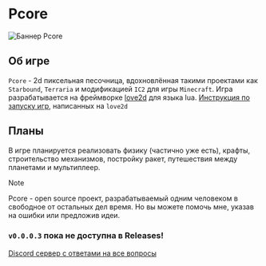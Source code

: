 # Pcore
![Баннер Pcore](https://weks.dev/i/pcore1.png)
## Об игре
`Pcore` - 2d пиксельная песочница, вдохновлённая такими проектами как `Starbound`, `Terraria` и модификацией `IC2` для игры `Minecraft`.
Игра разрабатывается на фреймворке [love2d](https://github.com/love2d/love) для языка lua. 
[Инструкция по запуску игр](https://love2d.org/wiki/Getting_Started), написанных на `love2d`
## Планы
В игре планируется реализовать физику (частично уже есть), крафты, строительство механизмов, постройку ракет, путешествия между планетами и мультиплеер.
> [!NOTE]
> Pcore - open source проект, разрабатываемый одним человеком в свободное от остальных дел время. Но вы можете помочь мне, указав на ошибки или предложив идеи.
### `v0.0.0.3` пока не доступна в Releases!

[Discord сервер с ответами на все вопросы](https://discord.gg/N3rMdWY3NU)
